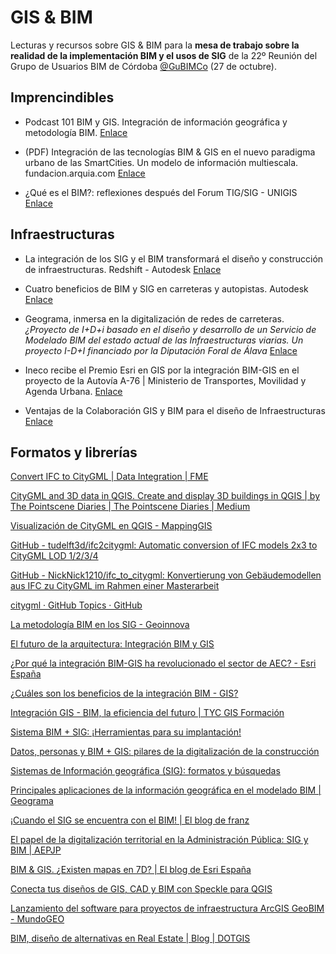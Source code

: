 # GIS & BIM

Lecturas y recursos sobre GIS & BIM para la **mesa de trabajo sobre la realidad de la implementación BIM y el usos de SIG** de la 22º Reunión del Grupo de Usuarios BIM de Córdoba [@GuBIMCo](https://mobile.twitter.com/gubimcordoba) (27 de octubre).


## Imprencindibles

- Podcast 101 BIM y GIS. Integración de información geográfica y metodología BIM. [Enlace](https://www.bimrras.com/episodio/101-bim-y-gis-con-agusti-jardi/)

- (PDF) Integración de las tecnologías BIM & GIS en el nuevo paradigma urbano de las SmartCities. Un modelo de información multiescala. fundacion.arquia.com [Enlace](https://www.google.com/url?sa=t&source=web&rct=j&url=https://fundacion.arquia.com/files/public/download/XTjknswbMKzF7CGFQBXnF5RDxoA/Njk2NjA/MA/Proyecto-Sandra-Vera_-Arquia.pdf&ved=2ahUKEwjWrNHF_ej6AhXKOcAKHXhgCpU4ChAWegQIIBAB&usg=AOvVaw0iS70hdmgRv5qhnTOWy1ub)

- ¿Qué es el BIM?: reflexiones después del Forum TIG/SIG - UNIGIS [Enlace](https://www.unigis.es/que-es-el-bim-forum-tig-sig/)

## Infraestructuras

- La integración de los SIG y el BIM transformará el diseño y construcción de infraestructuras. Redshift - Autodesk [Enlace](https://redshift.autodesk.es/integracion-sig-bim/)

- Cuatro beneficios de BIM y SIG en carreteras y autopistas. Autodesk [Enlace](https://www.autodeskjournal.com/cuatro-beneficios-integracion-bim-y-gis-railes-y-carreteras/)

- Geograma, inmersa en la digitalización de redes de carreteras. *¿Proyecto de I+D+i basado en el diseño y desarrollo de un Servicio de Modelado BIM del estado actual de las Infraestructuras viarias. Un proyecto I-D+I financiado por la Diputación Foral de Álava*  [Enlace](https://www.geograma.com/blog/digitalizacion-redes-carreteras/)

- Ineco recibe el Premio Esri en GIS por la integración BIM-GIS en el proyecto de la Autovía A-76 | Ministerio de Transportes, Movilidad y Agenda Urbana. [Enlace](https://www.ineco.com/webineco/noticias/ineco-recibe-premio-esri-gis-integraci%C3%B3n-bim-gis-proyecto-autov%C3%ADa-76)

- Ventajas de la Colaboración GIS y BIM para el diseño de Infraestructuras [Enlace](https://seystic.com/ventajas-de-la-integracion-de-sig-y-bim-para-el-diseno-y-la-construccion-de-infraestructuras/)

## Formatos y librerías

[Convert IFC to CityGML | Data Integration | FME](https://www.notion.so/Convert-IFC-to-CityGML-Data-Integration-FME-5d2029ff595a4b3ab7c1b3818cec7520)

[CityGML and 3D data in QGIS. Create and display 3D buildings in QGIS | by The Pointscene Diaries | The Pointscene Diaries | Medium](https://www.notion.so/CityGML-and-3D-data-in-QGIS-Create-and-display-3D-buildings-in-QGIS-by-The-Pointscene-Diaries-T-79cf22a85ac84943a9ad71a842eb5145)

[Visualización de CityGML en QGIS - MappingGIS](https://www.notion.so/Visualizaci-n-de-CityGML-en-QGIS-MappingGIS-ee7aa5dda32e44f2b5cda7075b781c1c)

[GitHub - tudelft3d/ifc2citygml: Automatic conversion of IFC models 2x3 to CityGML LOD 1/2/3/4](https://www.notion.so/GitHub-tudelft3d-ifc2citygml-Automatic-conversion-of-IFC-models-2x3-to-CityGML-LOD-1-2-3-4-c05dd45d96674a6596d26094a69dff88)

[GitHub - NickNick1210/ifc_to_citygml: Konvertierung von Gebäudemodellen aus IFC zu CityGML im Rahmen einer Masterarbeit](https://www.notion.so/GitHub-NickNick1210-ifc_to_citygml-Konvertierung-von-Geb-udemodellen-aus-IFC-zu-CityGML-im-Rahmen-88184e4ae07a4bafa6d16799ae58eabc)

[citygml · GitHub Topics · GitHub](https://www.notion.so/citygml-GitHub-Topics-GitHub-7446140213dc4880b724dcce9a4ffb25)

[La metodología BIM en los SIG - Geoinnova](https://www.notion.so/La-metodolog-a-BIM-en-los-SIG-Geoinnova-7822a944612c48dd9c6e8f4e80c0176b)

[El futuro de la arquitectura: Integración BIM y GIS](https://www.notion.so/El-futuro-de-la-arquitectura-Integraci-n-BIM-y-GIS-adae969e9d12410485e5cc0a5a0450ad)

[¿Por qué la integración BIM-GIS ha revolucionado el sector de AEC? - Esri España](https://www.notion.so/Por-qu-la-integraci-n-BIM-GIS-ha-revolucionado-el-sector-de-AEC-Esri-Espa-a-11a5ad3ebfd9487d841e1d2a9972cfdd)

[¿Cuáles son los beneficios de la integración BIM - GIS?](https://www.notion.so/Cu-les-son-los-beneficios-de-la-integraci-n-BIM-GIS-7a98845b18eb46498b7f02a822568676)

[Integración GIS - BIM, la eficiencia del futuro | TYC GIS Formación](https://www.notion.so/Integraci-n-GIS-BIM-la-eficiencia-del-futuro-TYC-GIS-Formaci-n-ac267513e94b4d2a96cfa102303ed290)

[Sistema BIM + SIG: ¡Herramientas para su implantación!](https://www.notion.so/Sistema-BIM-SIG-Herramientas-para-su-implantaci-n-bcac984a73574866910b504b2a7d4e50)

[Datos, personas y BIM + GIS: pilares de la digitalización de la construcción](https://www.notion.so/Datos-personas-y-BIM-GIS-pilares-de-la-digitalizaci-n-de-la-construcci-n-23ad5f1899934843af83aee832588e1d)

[Sistemas de Información geográfica (SIG): formatos y búsquedas](https://www.notion.so/Sistemas-de-Informaci-n-geogr-fica-SIG-formatos-y-b-squedas-649c0c84192d4e818a79fad57592154c)

[Principales aplicaciones de la información geográfica en el modelado BIM | Geograma](https://www.notion.so/Principales-aplicaciones-de-la-informaci-n-geogr-fica-en-el-modelado-BIM-Geograma-159867a2dd284bb6955192a7aac44991)

[¡Cuando el SIG se encuentra con el BIM! | El blog de franz](https://www.notion.so/Cuando-el-SIG-se-encuentra-con-el-BIM-El-blog-de-franz-b6d4465f10f740bdad082a52d19703e4)

[El papel de la digitalización territorial en la Administración Pública: SIG y BIM | AEPJP](https://www.notion.so/El-papel-de-la-digitalizaci-n-territorial-en-la-Administraci-n-P-blica-SIG-y-BIM-AEPJP-9827084d6f6a416a82099bb425ce813a)

[BIM & GIS. ¿Existen mapas en 7D? | El blog de Esri España](https://www.notion.so/BIM-GIS-Existen-mapas-en-7D-El-blog-de-Esri-Espa-a-4d86bbdf6abc43c78d6acd1c52db1989)

[Conecta tus diseños de GIS, CAD y BIM con Speckle para QGIS](https://www.notion.so/Conecta-tus-dise-os-de-GIS-CAD-y-BIM-con-Speckle-para-QGIS-3b3dd93c41ec479d98b91577d7e94560)

[Lanzamiento del software para proyectos de infraestructura ArcGIS GeoBIM - MundoGEO](https://www.notion.so/Lanzamiento-del-software-para-proyectos-de-infraestructura-ArcGIS-GeoBIM-MundoGEO-4684afd3c432487fa66debeab667a1ed)

[BIM, diseño de alternativas en Real Estate | Blog | DOTGIS](https://www.notion.so/BIM-dise-o-de-alternativas-en-Real-Estate-Blog-DOTGIS-e013898d36c84a57864b5f5ff59c51e6)
